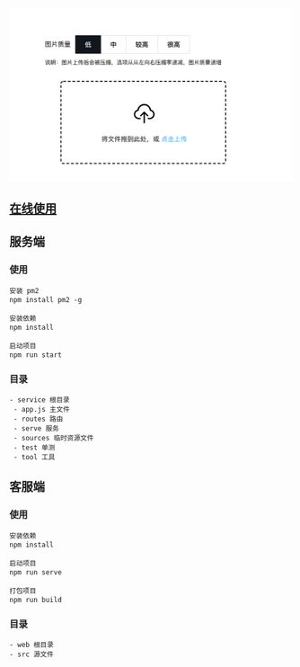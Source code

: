 
![image](./compress.png)

## [在线使用](http://totem.songdonghong.com)

## 服务端

### 使用



``` 
安装 pm2 
npm install pm2 -g

安装依赖
npm install

启动项目
npm run start

```

### 目录

```
- service 根目录
 - app.js 主文件
 - routes 路由 
 - serve 服务
 - sources 临时资源文件
 - test 单测
 - tool 工具

```

## 客服端

### 使用

```
安装依赖
npm install

启动项目
npm run serve

打包项目
npm run build

```
### 目录

```
- web 根目录
- src 源文件


```
